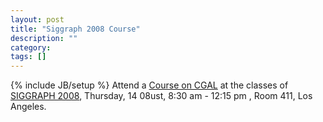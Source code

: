 ```yaml
---
layout: post
title: "Siggraph 2008 Course"
description: ""
category: 
tags: []
---
```

{% include JB/setup %}
Attend a <a href="http://www.siggraph.org/s2008/attendees/program/item/?type=class&amp;id=56">Course on CGAL</a> at the classes of <a href="http://www.siggraph.org/s2008/">SIGGRAPH 2008</a>, Thursday, 14 08ust, 8:30 am - 12:15 pm , Room 411, Los Angeles.
